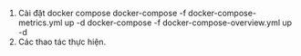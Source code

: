 1. Cài đặt docker compose
    docker-compose -f docker-compose-metrics.yml up -d
    docker-compose -f docker-compose-overview.yml up -d
2. Các thao tác thực hiện.
